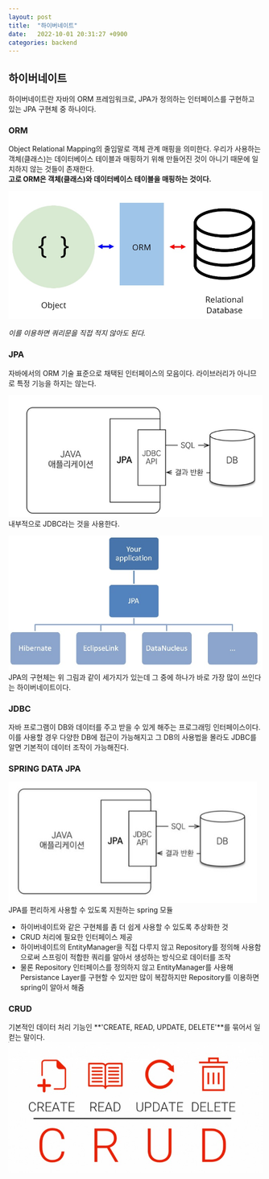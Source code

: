 ```yaml
---
layout: post
title:  "하이버네이트"
date:   2022-10-01 20:31:27 +0900
categories: backend
---
```


## 하이버네이트
하이버네이트란 자바의 ORM 프레임워크로, JPA가 정의하는 인터페이스를 구현하고 있는 JPA 구현체 중 하나이다. 

### ORM
Object Relational Mapping의 줄임말로 객체 관계 매핑을 의미한다. 우리가 사용하는 객체(클래스)는 데이터베이스 테이블과 매핑하기 위해 만들어진 것이 아니기 때문에 일치하지 않는 것들이 존재한다.    
**고로 ORM은 객체(클래스)와 데이터베이스 테이블을 매핑하는 것이다.** 

![](../../assets/img/backend/ORM.jpg)

*이를 이용하면 쿼리문을 직접 적지 않아도 된다.*

### JPA
자바에서의 ORM 기술 표준으로 채택된 인터페이스의 모음이다. 라이브러리가 아니므로 특정 기능을 하지는 않는다. 

![](../../assets/img/backend/JPA_3.jpg)
내부적으로 JDBC라는 것을 사용한다.

![](../../assets/img/backend/JPA_2.jpg)
JPA의 구현체는 위 그림과 같이 세가지가 있는데 그 중에 하나가 바로 가장 많이 쓰인다는 하이버네이트이다. 

### JDBC
자바 프로그램이 DB와 데이터를 주고 받을 수 있게 해주는 프로그래밍 인터페이스이다.
이를 사용할 경우 다양한 DB에 접근이 가능해지고 그 DB의 사용법을 몰라도 JDBC를 알면 기본적이 데이터 조작이 가능해진다.

### SPRING DATA JPA
![](../../assets/img/backend/JPA_1.jpg)   
JPA를 편리하게 사용할 수 있도록 지원하는 spring 모듈 

* 하이버네이트와 같은 구현체를 좀 더 쉽게 사용할 수 있도록 추상화한 것
* CRUD 처리에 필요한 인터페이스 제공
* 하이버네이트의 EntityManager을 직접 다루지 않고 Repository를 정의해 사용함으로써 스프링이 적합한 쿼리를 알아서 생성하는 방식으로 데이터를 조작
* 물론 Repository 인터페이스를 정의하지 않고 EntityManager를 사용해 Persistance Layer를 구현할 수 있지만 많이 복잡하지만 Repository를 이용하면 spring이 알아서 해줌

### CRUD
기본적인 데이터 처리 기능인 **'CREATE, READ, UPDATE, DELETE'**를 묶어서 일컫는 말이다.
![](../../assets/img/backend/CRUD.jpg)